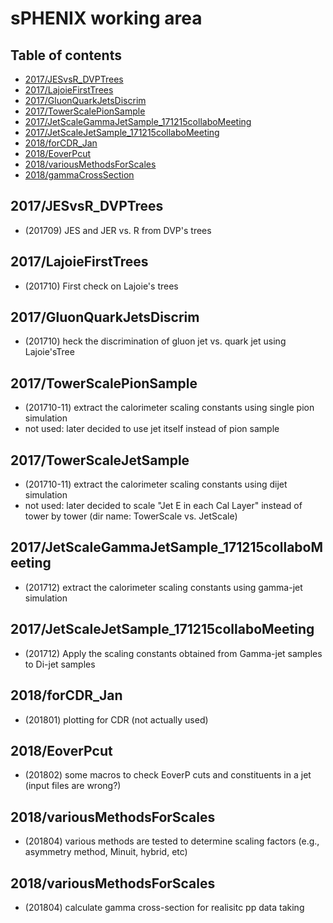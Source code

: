 # sPHENIX working area

## Table of contents
* [2017/JESvsR_DVPTrees](#JESvsR_DVPTrees)
* [2017/LajoieFirstTrees](#LajoieFirstTrees)
* [2017/GluonQuarkJetsDiscrim](#GluonQuarkJetsDiscrim)
* [2017/TowerScalePionSample](#TowerScalePionSample)
* [2017/JetScaleGammaJetSample_171215collaboMeeting](#JetScaleGammaJetSample_171215collaboMeeting)
* [2017/JetScaleJetSample_171215collaboMeeting](#JetScaleJetSample_171215collaboMeeting)
* [2018/forCDR_Jan](#forCDR_Jan)
* [2018/EoverPcut](#EoverPcut)
* [2018/variousMethodsForScales](#variousMethodsForScales)
* [2018/gammaCrossSection](#gammaCrossSection)

<a name="JESvsR_DVPTrees"/></a>
## 2017/JESvsR_DVPTrees
* (201709) JES and JER vs. R from DVP's trees

<a name="LajoieFirstTrees"/></a>
## 2017/LajoieFirstTrees
* (201710) First check on Lajoie's trees

<a name="GluonQuarkJetsDiscrim"/></a>
## 2017/GluonQuarkJetsDiscrim
* (201710)  heck the discrimination of gluon jet vs. quark jet using Lajoie'sTree

<a name="TowerScalePionSample"/></a>
## 2017/TowerScalePionSample
* (201710-11) extract the calorimeter scaling constants using single pion simulation
* not used: later decided to use jet itself instead of pion sample

<a name="TowerScaleJetSample"/></a>
## 2017/TowerScaleJetSample
* (201710-11) extract the calorimeter scaling constants using dijet simulation
* not used: later decided to scale "Jet E in each Cal Layer" instead of tower by tower (dir name: TowerScale vs. JetScale)

<a name="JetScaleGammaJetSample_171215collaboMeeting"/></a>
## 2017/JetScaleGammaJetSample_171215collaboMeeting
* (201712) extract the calorimeter scaling constants using gamma-jet simulation

<a name="JetScaleJetSample_171215collaboMeeting"/></a>
## 2017/JetScaleJetSample_171215collaboMeeting
* (201712) Apply the scaling constants obtained from Gamma-jet samples to Di-jet samples

<a name="forCDR_Jan"/></a>
## 2018/forCDR_Jan
* (201801) plotting for CDR (not actually used)

<a name="EoverPcut"/></a>
## 2018/EoverPcut
* (201802) some macros to check EoverP cuts and constituents in a jet (input files are wrong?)

<a name="variousMethodsForScales"/></a>
## 2018/variousMethodsForScales
* (201804) various methods are tested to determine scaling factors (e.g., asymmetry method, Minuit, hybrid, etc)

<a name="gammaCrossSection"/></a>
## 2018/variousMethodsForScales
* (201804) calculate gamma cross-section for realisitc pp data taking

